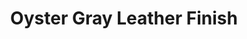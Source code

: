 ---
language: id
layout: product-item
title: Oyster Gray Leather Finish
description: Description in &amp; Oyster Gray Leather Finish
keyword: keyword in Oyster Gray Leather Finish
image: /images/oyster-gray-leather-finish.jpg
sub-title: Oyster Gray Leather Finish
article-1: Height &#58; 8" <br>Length &#58; 36" <br>Panel &#58; 2" <br>Color &#58; Light to dark gray
title-right: Oyster Gray Leather Finish
article-right: Oyster Gray Leather Finish
title-2: Oyster Gray Leather Finish
article-2: Oyster Gray Leather Finish
article-3: Oyster Gray Leather Finish
alt-slide1: Oyster Gray Leather Finish
alt-slide2: Oyster Gray Leather Finish
alt-slide3: Oyster Gray Leather Finish
slide1: /images/oyster-gray-leather-finish.jpg
slide2: /images/oyster-gray-leather-finish.jpg
slide3: /images/oyster-gray-leather-finish.jpg
---
